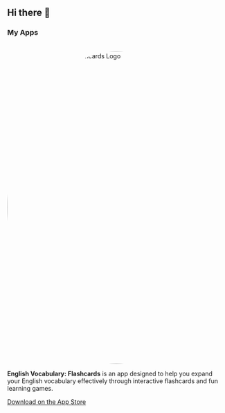 <h2>Hi there 👋</h2>
<h3>My Apps</h3>
<br>
<img src="https://github.com/user-attachments/assets/bfdb705a-1eb7-47a8-b46b-9472dceab6f9" 
     width="720" 
     alt="English Vocabulary: Flashcards Logo" 
     style="border-radius: 50%;">

<p>
    <strong>English Vocabulary: Flashcards</strong> is an app designed to help you expand your English vocabulary effectively through interactive flashcards and fun learning games.
</p>
<a href="https://apps.apple.com/tr/app/english-vocabulary-flashcards/id6680190159">Download on the App Store</a>
<!--
**MuratYurtseven/MuratYurtseven** is a ✨ _special_ ✨ repository because its `README.md` (this file) appears on your GitHub profile.

Here are some ideas to get you started:

- 🔭 I’m currently working on ...
- 🌱 I’m currently learning ...
- 👯 I’m looking to collaborate on ...
- 🤔 I’m looking for help with ...
- 💬 Ask me about ...
- 📫 How to reach me: ...
- 😄 Pronouns: ...
- ⚡ Fun fact: ...
-->
